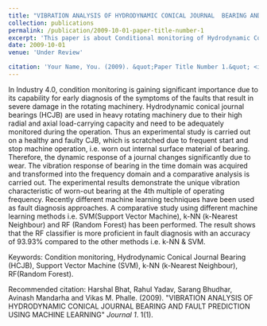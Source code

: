 ```yaml
---
title: "VIBRATION ANALYSIS OF HYDRODYNAMIC CONICAL JOURNAL  BEARING AND FAULT PREDICTION USING MACHINE LEARNING"
collection: publications
permalink: /publication/2009-10-01-paper-title-number-1
excerpt: 'This paper is about Conditional monitoring of Hydrodynamic Conical Journal Bearing using advanced AI techniques.'
date: 2009-10-01
venue: 'Under Review'

citation: 'Your Name, You. (2009). &quot;Paper Title Number 1.&quot; <i>Journal 1</i>. 1(1).'
---
```

In Industry 4.0, condition monitoring is gaining significant importance due to its capability for early diagnosis of the symptoms of the faults that result in severe damage in the rotating machinery. Hydrodynamic conical journal bearings (HCJB) are used in heavy rotating machinery due to their high radial and axial load-carrying capacity and need to be adequately monitored during the operation. Thus an experimental study is carried out on a 
healthy and faulty CJB, which is scratched due to frequent start and stop machine operation, i.e. worn out internal surface material of bearing. Therefore, the dynamic response of a journal changes significantly due to wear. The vibration response of bearing in the time domain was acquired and transformed into the frequency domain and a comparative analysis is carried out. The experimental results demonstrate the unique vibration characteristic of worn-out bearing at the 4th multiple of operating frequency. Recently different machine learning techniques have been used as fault diagnosis approaches. A comparative study using different machine learning methods i.e. SVM(Support Vector Machine), k-NN (k-Nearest Neighbour) and RF (Random Forest) has been performed. The result shows that the RF classifier is more proficient in fault diagnosis with an accuracy of 93.93% compared to the other methods i.e. k-NN & SVM. 

Keywords: Condition monitoring, Hydrodynamic Conical Journal Bearing (HCJB), Support Vector Machine (SVM), k-NN (k-Nearest Neighbour), RF(Random Forest). 

Recommended citation: Harshal Bhat, Rahul Yadav, Sarang Bhudhar, Avinash Mandarha and Vikas M. Phalle. (2009). "VIBRATION ANALYSIS OF HYDRODYNAMIC CONICAL JOURNAL  BEARING AND FAULT PREDICTION USING MACHINE LEARNING" <i>Journal 1</i>. 1(1).
